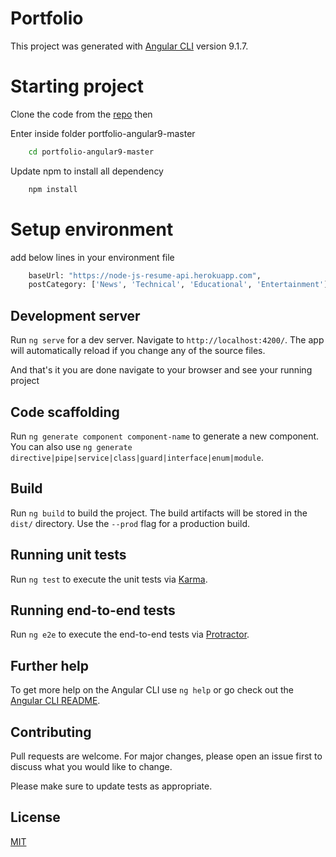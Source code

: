 # Portfolio

This project was generated with [Angular CLI](https://github.com/angular/angular-cli) version 9.1.7.

# Starting project
Clone the code from the [repo](https://github.com/guddu-patel/portfolio-angular9) then 

Enter inside folder portfolio-angular9-master

```bash
    cd portfolio-angular9-master
```

Update npm to install all dependency

```bash
    npm install
```
# Setup environment
add below lines in your environment file
```bash
    baseUrl: "https://node-js-resume-api.herokuapp.com",
    postCategory: ['News', 'Technical', 'Educational', 'Entertainment']
```
## Development server

Run `ng serve` for a dev server. Navigate to `http://localhost:4200/`. The app will automatically reload if you change any of the source files.

And that's it you are done navigate to your browser and see your running project

## Code scaffolding

Run `ng generate component component-name` to generate a new component. You can also use `ng generate directive|pipe|service|class|guard|interface|enum|module`.

## Build

Run `ng build` to build the project. The build artifacts will be stored in the `dist/` directory. Use the `--prod` flag for a production build.

## Running unit tests

Run `ng test` to execute the unit tests via [Karma](https://karma-runner.github.io).

## Running end-to-end tests

Run `ng e2e` to execute the end-to-end tests via [Protractor](http://www.protractortest.org/).

## Further help

To get more help on the Angular CLI use `ng help` or go check out the [Angular CLI README](https://github.com/angular/angular-cli/blob/master/README.md).

## Contributing
Pull requests are welcome. For major changes, please open an issue first to discuss what you would like to change.

Please make sure to update tests as appropriate.

## License
[MIT](https://choosealicense.com/licenses/mit/)
